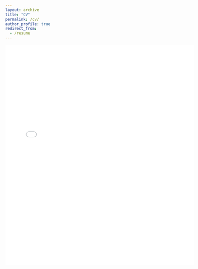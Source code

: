 ```yaml
---
layout: archive
title: "CV"
permalink: /cv/
author_profile: true
redirect_from:
  - /resume
---
```




<embed src="{{https://github.com/povilaskarvelis/povilaskarvelis.github.io}}/files/Povilas_Karvelis_cv_academic.pdf" width="600" height="700" type='application/pdf'> 
